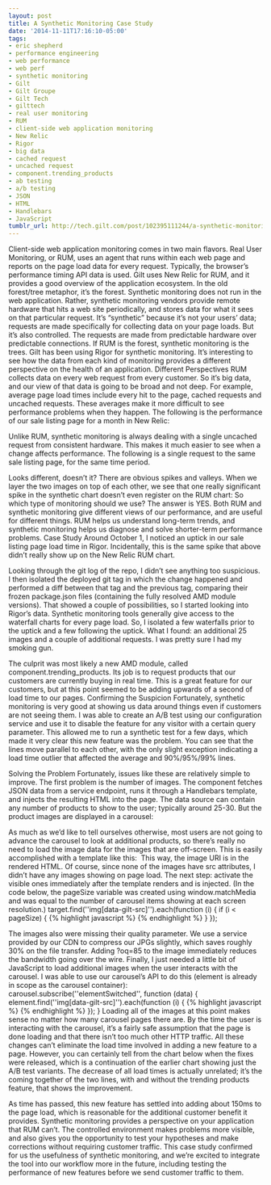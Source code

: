 ```yaml
---
layout: post
title: A Synthetic Monitoring Case Study
date: '2014-11-11T17:16:10-05:00'
tags:
- eric shepherd
- performance engineering
- web performance
- web perf
- synthetic monitoring
- Gilt
- Gilt Groupe
- Gilt Tech
- gilttech
- real user monitoring
- RUM
- client-side web application monitoring
- New Relic
- Rigor
- big data
- cached request
- uncached request
- component.trending_products
- ab testing
- a/b testing
- JSON
- HTML
- Handlebars
- JavaScript
tumblr_url: http://tech.gilt.com/post/102395111244/a-synthetic-monitoring-case-study
---
```

Client-side web application monitoring comes in two main flavors. Real User Monitoring, or RUM, uses an agent that runs within each web page and reports on the page load data for every request. Typically, the browser’s performance timing API data is used. Gilt uses New Relic for RUM, and it provides a good overview of the application ecosystem. In the old forest/tree metaphor, it’s the forest.
Synthetic monitoring does not run in the web application. Rather, synthetic monitoring vendors provide remote hardware that hits a web site periodically, and stores data for what it sees on that particular request. It’s “synthetic” because it’s not your users’ data; requests are made specifically for collecting data on your page loads. But it’s also controlled. The requests are made from predictable hardware over predictable connections. If RUM is the forest, synthetic monitoring is the trees.
Gilt has been using Rigor for synthetic monitoring. It’s interesting to see how the data from each kind of monitoring provides a different perspective on the health of an application.
Different Perspectives
RUM collects data on every web request from every customer. So it’s big data, and our view of that data is going to be broad and not deep. For example, average page load times include every hit to the page, cached requests and uncached requests. These averages make it more difficult to see performance problems when they happen. The following is the performance of our sale listing page for a month in New Relic:

Unlike RUM, synthetic monitoring is always dealing with a single uncached request from consistent hardware. This makes it much easier to see when a change affects performance. The following is a single request to the same sale listing page, for the same time period.

Looks different, doesn’t it? There are obvious spikes and valleys. When we layer the two images on top of each other, we see that one really significant spike in the synthetic chart doesn’t even register on the RUM chart:
So which type of monitoring should we use? The answer is YES. Both RUM and synthetic monitoring give different views of our performance, and are useful for different things. RUM helps us understand long-term trends, and synthetic monitoring helps us diagnose and solve shorter-term performance problems.
Case Study
Around October 1, I noticed an uptick in our sale listing page load time in Rigor. Incidentally, this is the same spike that above didn’t really show up on the New Relic RUM chart.

Looking through the git log of the repo, I didn’t see anything too suspicious. I then isolated the deployed git tag in which the change happened and performed a diff between that tag and the previous tag, comparing their frozen package.json files (containing the fully resolved AMD module versions). That showed a couple of possibilities, so I started looking into Rigor’s data.
Synthetic monitoring tools generally give access to the waterfall charts for every page load. So, I isolated a few waterfalls prior to the uptick and a few following the uptick. What I found: an additional 25 images and a couple of additional requests. I was pretty sure I had my smoking gun.

The culprit was most likely a new AMD module, called component.trending_products. Its job is to request products that our customers are currently buying in real time. This is a great feature for our customers, but at this point seemed to be adding upwards of a second of load time to our pages.
Confirming the Suspicion
Fortunately, synthetic monitoring is very good at showing us data around things even if customers are not seeing them. I was able to create an A/B test using our configuration service and use it to disable the feature for any visitor with a certain query parameter. This allowed me to run a synthetic test for a few days, which made it very clear this new feature was the problem. You can see that the lines move parallel to each other, with the only slight exception indicating a load time outlier that affected the average and 90%/95%/99% lines.

Solving the Problem
Fortunately, issues like these are relatively simple to improve.
The first problem is the number of images. The component fetches JSON data from a service endpoint, runs it through a Handlebars template, and injects the resulting HTML into the page. The data source can contain any number of products to show to the user; typically around 25-30. But the product images are displayed in a carousel:

As much as we’d like to tell ourselves otherwise, most users are not going to advance the carousel to look at additional products, so there’s really no need to load the image data for the images that are off-screen. This is easily accomplished with a template like this:
<img data-gilt-src="/path/to/image" />
This way, the image URI is in the rendered HTML. Of course, since none of the images have src attributes, I didn’t have any images showing on page load. The next step: activate the visible ones immediately after the template renders and is injected. (In the code below, the pageSize variable was created using window.matchMedia and was equal to the number of carousel items showing at each screen resolution.)
target.find(''img[data-gilt-src]'').each(function (i) {
  if (i < pageSize) {
{% highlight javascript %}
{% endhighlight %}
  }
});

The images also were missing their quality parameter. We use a service provided by our CDN to compress our JPGs slightly, which saves roughly 30% on the file transfer. Adding ?oq=85 to the image immediately reduces the bandwidth going over the wire.
Finally, I just needed a little bit of JavaScript to load additional images when the user interacts with the carousel. I was able to use our carousel’s API to do this (element is already in scope as the carousel container):
carousel.subscribe(''elementSwitched'', function (data) {
  element.find(''img[data-gilt-src]'').each(function (i) {
{% highlight javascript %}
{% endhighlight %}
  });
}
Loading all of the images at this point makes sense no matter how many carousel pages there are. By the time the user is interacting with the carousel, it’s a fairly safe assumption that the page is done loading and that there isn’t too much other HTTP traffic.
All these changes can’t eliminate the load time involved in adding a new feature to a page. However, you can certainly tell from the chart below when the fixes were released, which is a continuation of the earlier chart showing just the A/B test variants. The decrease of all load times is actually unrelated; it’s the coming together of the two lines, with and without the trending products feature, that shows the improvement.

As time has passed, this new feature has settled into adding about 150ms to the page load, which is reasonable for the additional customer benefit it provides.
Synthetic monitoring provides a perspective on your application that RUM can’t. The controlled environment makes problems more visible, and also gives you the opportunity to test your hypotheses and make corrections without requiring customer traffic. This case study confirmed for us the usefulness of synthetic monitoring, and we’re excited to integrate the tool into our workflow more in the future, including testing the performance of new features before we send customer traffic to them.
